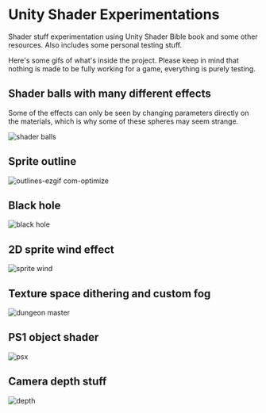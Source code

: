 # Unity Shader Experimentations
Shader stuff experimentation using Unity Shader Bible book and some other resources. Also includes some personal testing stuff.

Here's some gifs of what's inside the project. Please keep in mind that nothing is made to be fully working for a game, everything is purely testing.

## Shader balls with many different effects
Some of the effects can only be seen by changing parameters directly on the materials, which is why some of these spheres may seem strange.

![shader balls](https://github.com/sixrobin/ShaderExperimentations/assets/55784799/f85ed93e-ced2-4350-b151-0f923116ae40)

## Sprite outline
![outlines-ezgif com-optimize](https://github.com/sixrobin/ShaderExperimentations/assets/55784799/a2ea109a-0a0d-461d-86a6-e6b43a9ae69a)

## Black hole
![black hole](https://github.com/sixrobin/ShaderExperimentations/assets/55784799/04d9daa5-0f7c-4b1d-8eab-efcde7f7ccc5)

## 2D sprite wind effect
![sprite wind](https://github.com/sixrobin/ShaderExperimentations/assets/55784799/d16bd637-4ace-41c8-833e-3019bb28b559)

## Texture space dithering and custom fog
![dungeon master](https://github.com/sixrobin/ShaderExperimentations/assets/55784799/6ecec23e-9d4f-4a5d-86a1-8c5a2e7ffdbe)

## PS1 object shader
![psx](https://github.com/sixrobin/ShaderExperimentations/assets/55784799/f4b553c7-513f-40e2-95f7-756c6af05826)

## Camera depth stuff
![depth](https://github.com/sixrobin/ShaderExperimentations/assets/55784799/e799c2f5-2001-4251-91a9-abfa135b81fe)
